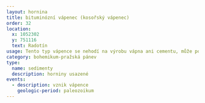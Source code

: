 ```yaml
---
layout: hornina
title: bituminózní vápenec (kosořský vápenec)
order: 32
location:
  x: 1052302
  y: 751116
  text: Radotín
usage: Tento typ vápence se nehodí na výrobu vápna ani cementu, může posloužit jako stavební kámen.
category: bohemikum-pražská pánev
type:
  name: sedimenty
  description: horniny usazené
events:
  - description: vznik vápence
    geologic-period: paleozoikum
---
```



